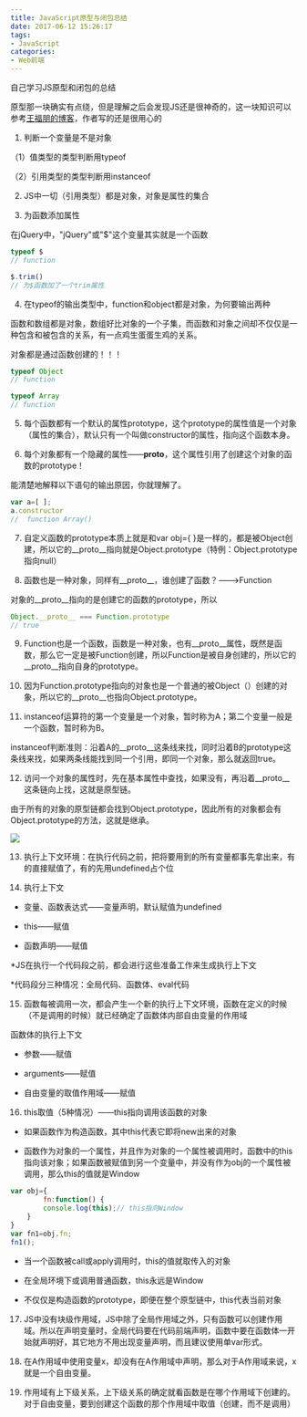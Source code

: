 ```yaml
---
title: JavaScript原型与闭包总结
date: 2017-06-12 15:26:17
tags:
- JavaScript
categories:
- Web前端
---
```

自己学习JS原型和闭包的总结
<!--more-->
原型那一块确实有点绕，但是理解之后会发现JS还是很神奇的，这一块知识可以参考[王福朋的博客](http://www.cnblogs.com/wangfupeng1988/p/3977924.html)，作者写的还是很用心的

1. 判断一个变量是不是对象

（1）值类型的类型判断用typeof

（2）引用类型的类型判断用instanceof

2. JS中一切（引用类型）都是对象，对象是属性的集合

3. 为函数添加属性

在jQuery中，"jQuery"或"$"这个变量其实就是一个函数

```javascript
typeof $  
// function

$.trim()
// 为$函数加了一个trim属性
```

4. 在typeof的输出类型中，function和object都是对象，为何要输出两种

函数和数组都是对象，数组好比对象的一个子集，而函数和对象之间却不仅仅是一种包含和被包含的关系，有一点鸡生蛋蛋生鸡的关系。

对象都是通过函数创建的！！！
```javascript
typeof Object
// function

typeof Array
// function
```

5. 每个函数都有一个默认的属性prototype，这个prototype的属性值是一个对象（属性的集合），默认只有一个叫做constructor的属性，指向这个函数本身。

6. 每个对象都有一个隐藏的属性——__proto__，这个属性引用了创建这个对象的函数的prototype！

能清楚地解释以下语句的输出原因，你就理解了。
```javascript
var a=[ ]; 
a.constructor
//  function Array()
```

7. 自定义函数的prototype本质上就是和var obj={ }是一样的，都是被Object创建，所以它的__proto__指向就是Object.prototype（特例：Object.prototype指向null）

8. 函数也是一种对象，同样有__proto__，谁创建了函数？--->Function

对象的__proto__指向的是创建它的函数的prototype，所以
```javascript
Object.__proto__ === Function.prototype
// true
```

9. Function也是一个函数，函数是一种对象，也有__proto__属性，既然是函数，那么它一定是被Function创建，所以Function是被自身创建的，所以它的__proto__指向自身的prototype。


10. 因为Function.prototype指向的对象也是一个普通的被Object（）创建的对象，所以它的__proto__也指向Object.prototype。


11. instanceof运算符的第一个变量是一个对象，暂时称为A；第二个变量一般是一个函数，暂时称为B。

instanceof判断准则：沿着A的__proto__这条线来找，同时沿着B的prototype这条线来找，如果两条线能找到同一个引用，即同一个对象，那么就返回true。


12. 访问一个对象的属性时，先在基本属性中查找，如果没有，再沿着__proto__这条链向上找，这就是原型链。

由于所有的对象的原型链都会找到Object.prototype，因此所有的对象都会有Object.prototype的方法，这就是继承。

![](http://112.74.18.120/p06.png)

13. 执行上下文环境：在执行代码之前，把将要用到的所有变量都事先拿出来，有的直接赋值了，有的先用undefined占个位

14. 执行上下文

- 变量、函数表达式——变量声明，默认赋值为undefined

- this——赋值

- 函数声明——赋值

*JS在执行一个代码段之前，都会进行这些准备工作来生成执行上下文

*代码段分三种情况：全局代码、函数体、eval代码

15. 函数每被调用一次，都会产生一个新的执行上下文环境，函数在定义的时候（不是调用的时候）就已经确定了函数体内部自由变量的作用域

函数体的执行上下文

- 参数——赋值

- arguments——赋值

- 自由变量的取值作用域——赋值

16. this取值（5种情况）——this指向调用该函数的对象

- 如果函数作为构造函数，其中this代表它即将new出来的对象

- 函数作为对象的一个属性，并且作为对象的一个属性被调用时，函数中的this指向该对象；如果函数被赋值到另一个变量中，并没有作为obj的一个属性被调用，那么this的值就是Window

```javascript
var obj={
        fn:function() {
        console.log(this);// this指向Window
    }
}
var fn1=obj.fn;
fn1();
```

- 当一个函数被call或apply调用时，this的值就取传入的对象

- 在全局环境下或调用普通函数，this永远是Window

- 不仅仅是构造函数的prototype，即便在整个原型链中，this代表当前对象


17. JS中没有块级作用域，JS中除了全局作用域之外，只有函数可以创建作用域。所以在声明变量时，全局代码要在代码前端声明，函数中要在函数体一开始就声明好，其它地方不用出现变量声明，而且建议使用单var形式。

18. 在A作用域中使用变量x，却没有在A作用域中声明，那么对于A作用域来说，x就是一个自由变量。


19. 作用域有上下级关系，上下级关系的确定就看函数是在哪个作用域下创建的。对于自由变量，要到创建这个函数的那个作用域中取值（创建，而不是调用）